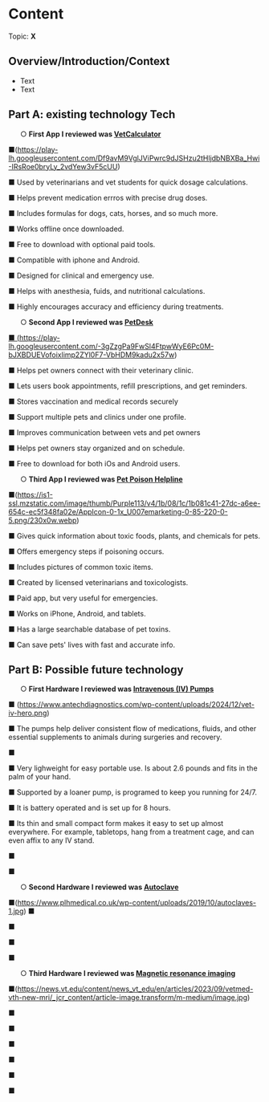 # Content
Topic: **X**

## Overview/Introduction/Context
* Text
* Text

## Part A: existing technology Tech
<ul>
 &#9675; <b>First App I reviewed was <a href="https://vetcalculators.com/"> VetCalculator </a>
</b>
</ul>

&#9632;(https://play-lh.googleusercontent.com/Df9avM9VglJViPwrc9dJSHzu2tHljdbNBXBa_Hwi-IRsRoe0bryLy_2vdYew3vF5cUU)

&#9632; Used by veterinarians and vet students for quick dosage calculations.

&#9632; Helps prevent medication errros with precise drug doses.

&#9632; Includes formulas for dogs, cats, horses, and so much more.

&#9632; Works offline once downloaded.

&#9632; Free to download with optional paid tools.

&#9632; Compatible with iphone and Android.

&#9632; Designed for clinical and emergency use.

&#9632; Helps with anesthesia, fuids, and nutritional calculations.

&#9632; Highly encourages accuracy and efficiency during treatments.

<ul>
&#9675; <b>Second App I reviewed was <a href= "https://petdesk.com/"> PetDesk</b>
</ul>  

&#9632; (https://play-lh.googleusercontent.com/-3gZzgPa9FwSl4FtpwWyE6Pc0M-bJXBDUEVofoixlimp2ZYl0F7-VbHDM9kadu2x57w)

&#9632; Helps pet owners connect with their veterinary clinic.

&#9632; Lets users book appointments, refill prescriptions, and get reminders.

&#9632; Stores vaccination and medical records securely

&#9632; Support multiple pets and clinics under one profile.

&#9632; Improves communication between vets and pet owners

&#9632; Helps pet owners stay organized and on schedule. 

&#9632; Free to download for both iOs and Android users. 

<ul>
&#9675; <b>Third App I reviewed was <a href="https://www.petpoisonhelpline.com/"> Pet Poison Helpline </a>
</b>
</ul>  

&#9632;(https://is1-ssl.mzstatic.com/image/thumb/Purple113/v4/1b/08/1c/1b081c41-27dc-a6ee-654c-ec5f348fa02e/AppIcon-0-1x_U007emarketing-0-85-220-0-5.png/230x0w.webp)

&#9632; Gives quick information about toxic foods, plants, and chemicals for pets.

&#9632; Offers emergency steps if poisoning occurs.

&#9632; Includes pictures of common toxic items.

&#9632; Created by licensed veterinarians and toxicologists.

&#9632; Paid app, but very useful for emergencies.

&#9632; Works on iPhone, Android, and tablets.

&#9632; Has a large searchable database of pet toxins.

&#9632; Can save pets' lives with fast and accurate info. 


## Part B: Possible future technology
<ul>
  &#9675; <b>First Hardware I reviewed was <a href="https://www.antechdiagnostics.com/antech-product/iv-pump/"> Intravenous (IV) Pumps</a> </b>
</ul>

&#9632; (https://www.antechdiagnostics.com/wp-content/uploads/2024/12/vet-iv-hero.png)
   
&#9632; The pumps help deliver consistent flow of medications, fluids, and other essential supplements to animals during surgeries and recovery. 

&#9632; 

&#9632; Very lighweight for easy portable use. Is about 2.6 pounds and fits in the palm of your hand.  

&#9632; Supported by a loaner pump, is programed to keep you running for 24/7. 

&#9632; It is battery operated and is set up for 8 hours. 

&#9632; Its thin and small compact form makes it easy to set up almost everywhere. For example, tabletops, hang from a treatment cage, and can even affix to any IV stand. 

&#9632; 

&#9632; 

<ul>
  &#9675; <b>Second Hardware I reviewed was <a href="https://www.priorclave.com/en-us/autoclave-customers/autoclaves-veterinary-use/">Autoclave</a> </b>
</ul>

&#9632;(https://www.plhmedical.co.uk/wp-content/uploads/2019/10/autoclaves-1.jpg)
&#9632; 

&#9632; 

&#9632; 

&#9632; 


 <ul>
  &#9675; <b>Third Hardware I reviewed was <a href="https://www.merckvetmanual.com/clinical-pathology-and-procedures/diagnostic-imaging/magnetic-resonance-imaging-in-animals"> Magnetic resonance imaging</a> </b>
</ul>

&#9632;(https://news.vt.edu/content/news_vt_edu/en/articles/2023/09/vetmed-vth-new-mri/_jcr_content/article-image.transform/m-medium/image.jpg)

&#9632; 

&#9632; 

&#9632; 

&#9632; 

&#9632;

&#9632;

